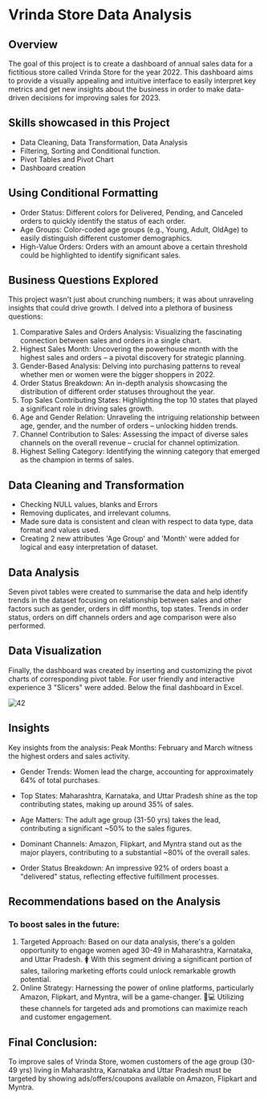 # Vrinda Store Data Analysis 
## Overview
The goal of this project is to create a dashboard of annual sales data for a fictitious store called Vrinda Store for the year 2022. This dashboard aims to provide a visually appealing and intuitive interface to easily interpret key metrics and get new insights about the business in order to make data-driven decisions for improving sales for 2023.
## Skills showcased in this Project
- Data Cleaning, Data Transformation, Data Analysis
- Filtering, Sorting and Conditional function.
- Pivot Tables and Pivot Chart
- Dashboard creation
## Using Conditional Formatting
- Order Status: Different colors for Delivered, Pending, and Canceled orders to quickly identify the status of each order.
- Age Groups: Color-coded age groups (e.g., Young, Adult, OldAge) to easily distinguish different customer demographics.
- High-Value Orders: Orders with an amount above a certain threshold could be highlighted to identify significant sales.
## Business Questions Explored
This project wasn't just about crunching numbers; it was about unraveling insights that could drive growth. I delved into a plethora of business questions:
1. Comparative Sales and Orders Analysis: Visualizing the fascinating connection between sales and orders in a single chart.
2. Highest Sales Month: Uncovering the powerhouse month with the highest sales and orders – a pivotal discovery for strategic planning.
3. Gender-Based Analysis: Delving into purchasing patterns to reveal whether men or women were the bigger shoppers in 2022.
4. Order Status Breakdown: An in-depth analysis showcasing the distribution of different order statuses throughout the year.
5. Top Sales Contributing States: Highlighting the top 10 states that played a significant role in driving sales growth.
6. Age and Gender Relation: Unraveling the intriguing relationship between age, gender, and the number of orders – unlocking hidden trends.
7. Channel Contribution to Sales: Assessing the impact of diverse sales channels on the overall revenue – crucial for channel optimization.
8. Highest Selling Category: Identifying the winning category that emerged as the champion in terms of sales.
## Data Cleaning and Transformation
- Checking NULL values, blanks and Errors
- Removing duplicates, and irrelevant columns.
- Made sure data is consistent and clean with respect to data type, data format and values used.
- Creating 2 new attributes 'Age Group' and 'Month' were added for logical and easy interpretation of dataset.
## Data Analysis
Seven pivot tables were created to summarise the data and help identify trends in the dataset focusing on relationship between sales and other factors such as gender, orders in diff months, top states. Trends in order status, orders on diff channels orders and age comparison were also performed.
## Data Visualization
Finally, the dashboard was created by inserting and customizing the pivot charts of corresponding pivot table. For user friendly and interactive experience 3 "Slicers" were added.
Below the final dashboard in Excel.

![42](https://github.com/RutujaPatil26/Excel_Project/assets/172021951/bc217531-c964-4352-a5d9-310f688d438e)

## Insights
Key insights from the analysis: Peak Months: February and March witness the highest orders and sales activity.

- Gender Trends: Women lead the charge, accounting for approximately 64% of total purchases.

- Top States: Maharashtra, Karnataka, and Uttar Pradesh shine as the top contributing states, making up around 35% of sales.

- Age Matters: The adult age group (31-50 yrs) takes the lead, contributing a significant ~50% to the sales figures.

- Dominant Channels: Amazon, Flipkart, and Myntra stand out as the major players, contributing to a substantial ~80% of the overall sales.

- Order Status Breakdown: An impressive 92% of orders boast a "delivered" status, reflecting effective fulfillment processes.
## Recommendations based on the Analysis
### To boost sales in the future:
1. Targeted Approach: Based on our data analysis, there's a golden opportunity to engage women aged 30-49 in Maharashtra, Karnataka, and Uttar Pradesh. 🚺 With this segment driving a significant portion of sales, tailoring marketing efforts could unlock remarkable growth potential.
2. Online Strategy: Harnessing the power of online platforms, particularly Amazon, Flipkart, and Myntra, will be a game-changer. 🛒💻 Utilizing these channels for targeted ads and promotions can maximize reach and customer engagement.
## Final Conclusion:
To improve sales of Vrinda Store, women customers of the age group (30-49 yrs) living in Maharashtra, Karnataka and Uttar Pradesh must be targeted by showing ads/offers/coupons available on Amazon, Flipkart and Myntra.
